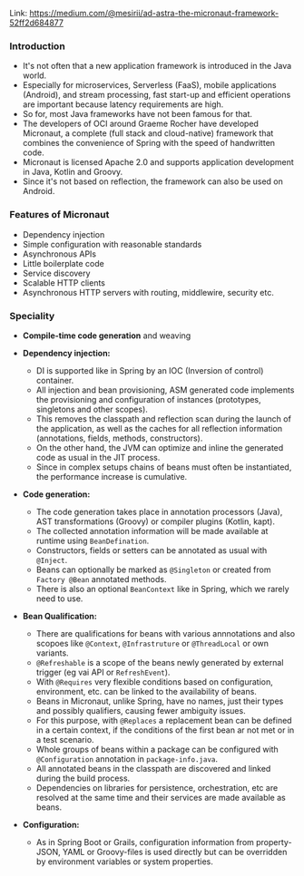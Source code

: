 Link: https://medium.com/@mesirii/ad-astra-the-micronaut-framework-52ff2d684877
### Introduction
* It's not often that a new application framework is introduced in the Java world.
* Especially for microservices, Serverless (FaaS), mobile applications (Android), and stream processing, fast start-up and efficient operations are important because latency requirements are high. 
* So for, most Java frameworks have not been famous for that.
* The developers of OCI around Graeme Rocher have developed Micronaut, a complete (full stack and cloud-native) framework that combines the convenience of Spring with the speed of handwritten code.
* Micronaut is licensed Apache 2.0 and supports application development in Java, Kotlin and Groovy.
* Since it's not based on reflection, the framework can also be used on Android.

### Features of Micronaut
* Dependency injection
* Simple configuration with reasonable standards
* Asynchronous APIs
* Little boilerplate code
* Service discovery
* Scalable HTTP clients
* Asynchronous HTTP servers with routing, middlewire, security etc.

### Speciality
* __Compile-time code generation__ and weaving

* __Dependency injection:__
  * DI is supported like in Spring by an IOC (Inversion of control) container.
  * All injection and bean provisioning, ASM generated code implements the provisioning and configuration of instances (prototypes, singletons and other scopes).
  * This removes the classpath and reflection scan during the launch of the application, as well as the caches for all reflection information (annotations, fields, methods, constructors).
  * On the other hand, the JVM can optimize and inline the generated code as usual in the JIT process.
  * Since in complex setups chains of beans must often be instantiated, the performance increase is cumulative.

* __Code generation:__
  * The code generation takes place in annotation processors (Java), AST transformations (Groovy) or compiler plugins (Kotlin, kapt).
  * The collected annotation information will be made available at runtime using `BeanDefination`.
  * Constructors, fields or setters can be annotated as usual with `@Inject`.
  * Beans can optionally be marked as `@Singleton` or created from `Factory @Bean` annotated methods.
  * There is also an optional `BeanContext` like in Spring, which we rarely need to use.
    
* __Bean Qualification:__
  * There are qualifications for beans with various annnotations and also scopoes like `@Context`, `@Infrastruture` or `@ThreadLocal`
    or own variants.
  * `@Refreshable` is a scope of the beans newly generated by external trigger (eg vai API or `RefreshEvent`).
  * With `@Requires` very flexible conditions based on configuration, environment, etc. can be linked to the availability of beans.
  * Beans in Micronaut, unlike Spring, have no names, just their types and possibly qualifiers, causing fewer ambiguity issues.
  * For this purpose, with `@Replaces` a replacement bean can be defined in a certain context, if the conditions of the first bean ar not met or in a test scenario.
  * Whole groups of beans within a package can be configured with `@Configuration` annotation in `package-info.java`.
  * All annotated beans in the classpath are discovered and linked during the build process.
  * Dependencies on libraries for persistence, orchestration, etc are resolved at the same time and their services are made available as beans.
    
* __Configuration:__
  * As in Spring Boot or Grails, configuration information from property- JSON, YAML or Groovy-files is used directly but can be overridden by environment variables or system properties.
    